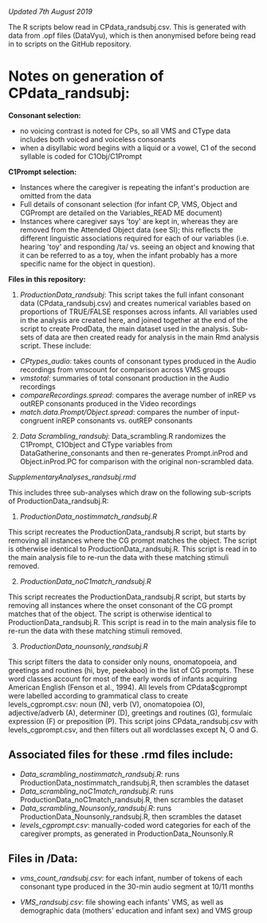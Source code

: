 *Updated 7th August 2019*

The R scripts below read in CPdata_randsubj.csv. This is generated with data from .opf files (DataVyu), which is then anonymised before being read in
to scripts on the GitHub repository.

# Notes on generation of CPdata_randsubj:

**Consonant selection:** 

 - no voicing contrast is noted for CPs, so all VMS and CType data includes both voiced and voiceless consonants
 - when a disyllabic word begins with a liquid or a vowel, C1 of the second syllable is coded for C1Obj/C1Prompt
 
**C1Prompt selection:**
 
 - Instances where the caregiver is repeating the infant's production are omitted from the data
 - Full details of consonant selection (for infant CP, VMS, Object and CGPrompt are detailed on the Variables_READ ME document)
 - Instances where caregiver says 'toy' are kept in, whereas they are removed from the Attended Object data (see SI); this reflects the different linguistic 
   associations required for each of our variables (i.e. hearing 'toy' and responding /ta/ vs. seeing an object and knowing that it can be referred to as 
   a toy, when the infant probably has a more specific name for the object in question).

**Files in this repository:**

  1. *ProductionData_randsubj*: This script takes the full infant consonant data (CPdata_randsubj.csv) and creates numerical variables based on proportions of
TRUE/FALSE responses across infants. All variables used in the analysis are created here, and joined together at the end of the script to create ProdData,
the main dataset used in the analysis. Sub-sets of data are then created ready for analysis in the main Rmd analysis script. These include:

 - *CPtypes_audio*: takes counts of consonant types produced in the Audio recordings from vmscount for comparison across VMS groups
 - *vmstotal*: summaries of total consonant production in the Audio recordings
 - *compareRecordings.spread*: compares the average number of inREP vs outREP consonants produced in the Video recordings
 - *match.data.Prompt/Object.spread*: compares the number of input-congruent inREP consonants vs. outREP consonants

  2. *Data Scrambling_randsubj*: Data_scrambling.R randomizes the C1Prompt, C1Object and CType variables from DataGatherine_consonants and then 
re-generates Prompt.inProd and Object.inProd.PC for comparison with the original non-scrambled data.

*SupplementaryAnalyses_randsubj.rmd*

This includes three sub-analyses which draw on the following sub-scripts of ProductionData_randsubj.R:

  1. *ProductionData_nostimmatch_randsubj.R*

This script recreates the ProductionData_randsubj.R script, but starts by removing all instances where the CG prompt matches the object. 
The script is otherwise identical to ProductionData_randsubj.R. This script is read in to the main analysis file to re-run the data with 
these matching stimuli removed.

  2. *ProductionData_noC1match_randsubj.R*

This script recreates the ProductionData_randsubj.R script, but starts by removing all instances where the onset consonant of the CG prompt 
matches that of the object. The script is otherwise identical to ProductionData_randsubj.R. This script is read in to the main analysis 
file to re-run the data with these matching stimuli removed.

  3. *ProductionData_nounsonly_randsubj.R*

This script filters the data to consider only nouns, onomatopoeia, and greetings and routines (hi, bye, peekaboo) in the list of CG prompts. 
These word classes account for most of the early words of infants acquiring American English (Fenson et al., 1994). 
All levels from CPdata$cgprompt were labelled according to grammatical class to create levels_cgprompt.csv: noun (N), verb (V), onomatopoiea (O), 
adjective/adverb (A), determiner (D), greetings and routines (G), formulaic expression (F) or preposition (P). This script joins CPdata_randsubj.csv
with levels_cgprompt.csv, and then filters out all wordclasses except N, O and G.

## Associated files for these .rmd files include:

 - *Data_scrambling_nostimmatch_randsubj.R*: runs ProductionData_nostimmatch_randsubj.R, then scrambles the dataset
 - *Data_scrambling_noC1match_randsubj.R*: runs ProductionData_noC1match_randsubj.R, then scrambles the dataset
 - *Data_scrambling_Nounsonly_randsubj.R*: runs ProductionData_Nounsonly_randsubj.R, then scrambles the dataset
 - *levels_cgprompt.csv*: manually-coded word categories for each of the caregiver prompts, as generated in ProductionData_Nounsonly.R

## Files in /Data:

 - *vms_count_randsubj.csv*: for each infant, number of tokens of each consonant type produced in the 30-min audio segment at 10/11 months

 - *VMS_randsubj.csv*: file showing each infants' VMS, as well as demographic data (mothers' education and infant sex) and VMS group

